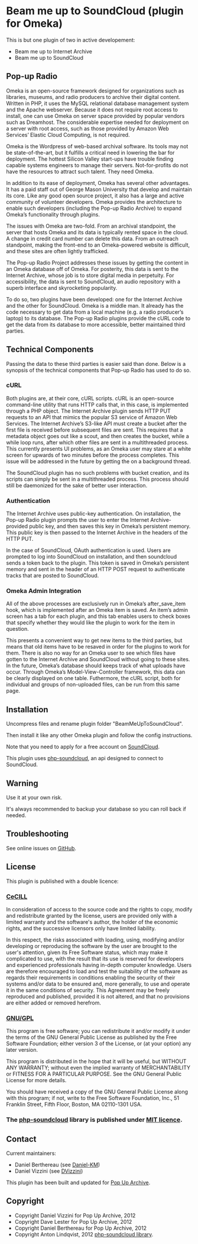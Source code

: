 Beam me up to SoundCloud (plugin for Omeka)
===========================================


This is but one plugin of two in active developement: 
* Beam me up to Internet Archive
* Beam me up to SoundCloud


Pop-up Radio
------------

Omeka is an open-source framework designed for organizations such as libraries,
museums, and radio producers to archive their digital content. Written in PHP,
it uses the MySQL relational database management system and the Apache
webserver. Because it does not require root access to install, one can use Omeka
on server space provided by popular vendors such as Dreamhost. The considerable
expertise needed for deployment on a server with root access, such as those
provided by Amazon Web Services’ Elastic Cloud Computing, is not required.

Omeka is the Wordpress of web-based archival software. Its tools may not be
state-of-the-art, but it fulfills a critical need in lowering the bar for
deployment. The hottest Silicon Valley start-ups have trouble finding capable
systems engineers to manage their servers. Not-for-profits do not have the
resources to attract such talent. They need Omeka.

In addition to its ease of deployment, Omeka has several other advantages. It
has a paid staff out of George Mason University that develop and maintain its
core. Like any good open source project, it also has a large and active
community of volunteer developers. Omeka provides the architecture to enable
such developers (including the Pop-up Radio Archive) to expand Omeka’s
functionality through plugins.

The issues with Omeka are two-fold. From an archival standpoint, the server that
hosts Omeka and its data is typically rented space in the cloud. A change in
credit card number can delete this data. From an outreach standpoint, making the
front-end to an Omeka-powered website is difficult, and these sites are often
lightly trafficked.

The Pop-up Radio Project addresses these issues by getting the content in an
Omeka database off of Omeka. For posterity, this data is sent to the Internet
Archive, whose job is to store digital media in perpetuity. For accessibility,
the data is sent to SoundCloud, an audio repository with a superb interface and
skyrocketing popularity.

To do so, two plugins have been developed: one for the Internet Archive and the
other for SoundCloud. Omeka is a middle man. It already has the code necessary
to get data from a local machine (e.g. a radio producer’s laptop) to its
database. The Pop-up Radio plugins provide the cURL code to get the data from
its database to more accessible, better maintained third parties.


Technical Components
--------------------

Passing the data to these third parties is easier said than done. Below is a
synopsis of the technical components that Pop-up Radio has used to do so.

### cURL
Both plugins are, at their core, cURL scripts. cURL is an open-source
command-line utility that runs HTTP calls that, in this case, is implemented
through a PHP object. The Internet Archive plugin sends HTTP PUT requests to an
API that mimics the popular S3 service of Amazon Web Services. The Internet
Archive’s S3-like API must create a bucket after the first file is received
before subsequent files are sent. This requires that a metadata object goes out
like a scout, and then creates the bucket, while a while loop runs, after which
other files are sent in a multithreaded process. This currently presents UI
problems, as an Omeka user may stare at a white screen for upwards of two
minutes before the process completes. This issue will be addressed in the future
by getting the on a background thread.

The SoundCloud plugin has no such problems with bucket creation, and its scripts
can simply be sent in a multithreaded process. This process should still be
daemonized for the sake of better user interaction.


### Authentication
The Internet Archive uses public-key authentication. On installation, the
Pop-up Radio plugin prompts the user to enter the Internet Archive-provided
public key, and then saves this key in Omeka’s persistent memory. This public
key is then passed to the Internet Archive in the headers of the HTTP PUT.

In the case of SoundCloud, OAuth authentication is used. Users are prompted to
log into SoundCloud on installation, and then soundcloud sends a token back to
the plugin. This token is saved in Omeka’s persistent memory and sent in the
header of an HTTP POST request to authenticate tracks that are posted to
SoundCloud.

### Omeka Admin Integration
All of the above processes are exclusively run in Omeka’s after_save_item hook,
which is implemented after an Omeka item is saved. An item’s admin screen has a
tab for each plugin, and this tab enables users to check boxes that specify
whether they would like the plugin to work for the item in question.

This presents a convenient way to get new items to the third parties, but means
that old items have to be resaved in order for the plugins to work for them.
There is also no way for an Omeka user to see which files have gotten to the
Internet Archive and SoundCloud without going to these sites. In the future,
Omeka’s database should keeps track of what uploads have occur. Through Omeka’s
Model-View-Controller framework, this data can be clearly displayed on one
table. Futhermore, the cURL script, both for individual and groups of
non-uploaded files, can be run from this same page.


Installation
------------

Uncompress files and rename plugin folder "BeamMeUpToSoundCloud".

Then install it like any other Omeka plugin and follow the config instructions.

Note that you need to apply for a free account on [SoundCloud][2].

This plugin uses [php-soundcloud][3], an api designed to connect to SoundCloud.

Warning
-------

Use it at your own risk.

It's always recommended to backup your database so you can roll back if needed.


Troubleshooting
---------------

See online issues on [GitHub][4].


License
-------

This plugin is published with a double licence:

### [CeCILL][5]

In consideration of access to the source code and the rights to copy,
modify and redistribute granted by the license, users are provided only
with a limited warranty and the software's author, the holder of the
economic rights, and the successive licensors only have limited liability.

In this respect, the risks associated with loading, using, modifying
and/or developing or reproducing the software by the user are brought to
the user's attention, given its Free Software status, which may make it
complicated to use, with the result that its use is reserved for
developers and experienced professionals having in-depth computer
knowledge. Users are therefore encouraged to load and test the
suitability of the software as regards their requirements in conditions
enabling the security of their systems and/or data to be ensured and,
more generally, to use and operate it in the same conditions of
security. This Agreement may be freely reproduced and published,
provided it is not altered, and that no provisions are either added or
removed herefrom.

### [GNU/GPL][6]

This program is free software; you can redistribute it and/or modify it under
the terms of the GNU General Public License as published by the Free Software
Foundation; either version 3 of the License, or (at your option) any later
version.

This program is distributed in the hope that it will be useful, but WITHOUT
ANY WARRANTY; without even the implied warranty of MERCHANTABILITY or FITNESS
FOR A PARTICULAR PURPOSE. See the GNU General Public License for more
details.

You should have received a copy of the GNU General Public License along with
this program; if not, write to the Free Software Foundation, Inc.,
51 Franklin Street, Fifth Floor, Boston, MA 02110-1301 USA.


### The [php-soundcloud][3] library is published under [MIT licence][7].


Contact
-------

Current maintainers:

* Daniel Berthereau (see [Daniel-KM][8])
* Daniel Vizzini (see [DVizzini][9])

This plugin has been built and updated for [Pop Up Archive][10].


Copyright
---------

* Copyright Daniel Vizzini for Pop Up Archive, 2012
* Copyright Dave Lester for Pop Up Archive, 2012
* Copyright Daniel Berthereau for Pop Up Archive, 2012
* Copyright Anton Lindqvist, 2012 [php-soundcloud library][3].


[1]: http://www.omeka.org "Omeka.org"
[2]: http://soundcloud.org "SoundCloud"
[3]: https://github.com/mptre/php-soundcloud "php-soundcloud"
[4]: https://github.com/popuparchive/BeamMeUpToSoundCloud/Issues "GitHub BeamMeUpToSoundCloud"
[5]: http://www.cecill.info/licences/Licence_CeCILL_V2-en.html "CeCILL"
[6]: https://www.gnu.org/licenses/gpl-3.0.html "GNU/GPL"
[7]: http://www.opensource.org/licenses/mit-license.php "MIT"
[8]: http://github.com/Daniel-KM "Daniel Berthereau"
[9]: http://github.com/dvizzini "Daniel Vizzini"
[10]: http://popuparchive.org/ "Pop Up Archive"
